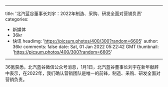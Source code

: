 
---
title: '北汽蓝谷董事长刘宇：2022年制造、采购、研发全面对营销负责'
categories: 
 - 新媒体
 - 36kr
 - 快讯
headimg: 'https://picsum.photos/400/300?random=6605'
author: 36kr
comments: false
date: Sat, 01 Jan 2022 05:22:42 GMT
thumbnail: 'https://picsum.photos/400/300?random=6605'
---

<div>   
36氪获悉，北汽蓝谷微信公众号消息，1月1日，北汽蓝谷董事长刘宇在新年献辞中表示，在2022年，我们确认营销团队是唯一的前锋，制造、采购、研发全面对营销负责。  
</div>
            